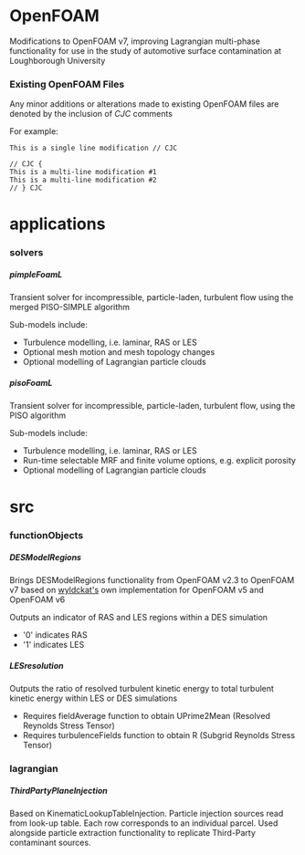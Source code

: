 # OpenFOAM

Modifications to OpenFOAM v7, improving Lagrangian multi-phase functionality for use in the study of automotive surface contamination at Loughborough University

### Existing OpenFOAM Files

Any minor additions or alterations made to existing OpenFOAM files are denoted by the inclusion of *CJC* comments

For example:

```
This is a single line modification // CJC
```

```
// CJC {
This is a multi-line modification #1
This is a multi-line modification #2
// } CJC
```

# applications

### solvers

##### pimpleFoamL

Transient solver for incompressible, particle-laden, turbulent flow
using the merged PISO-SIMPLE algorithm

Sub-models include:
- Turbulence modelling, i.e. laminar, RAS or LES
- Optional mesh motion and mesh topology changes
- Optional modelling of Lagrangian particle clouds

##### pisoFoamL

Transient solver for incompressible, particle-laden, turbulent flow,
using the PISO algorithm

Sub-models include:
- Turbulence modelling, i.e. laminar, RAS or LES
- Run-time selectable MRF and finite volume options, e.g. explicit porosity
- Optional modelling of Lagrangian particle clouds

# src

### functionObjects

##### DESModelRegions

Brings DESModelRegions functionality from OpenFOAM v2.3 to OpenFOAM v7 based on [wyldckat's](https://github.com/wyldckat/DESModelRegions) own implementation for OpenFOAM v5 and OpenFOAM v6

Outputs an indicator of RAS and LES regions within a DES simulation
* '0' indicates RAS
* '1' indicates LES

##### LESresolution

Outputs the ratio of resolved turbulent kinetic energy to total turbulent kinetic energy within LES or DES simulations
* Requires fieldAverage function to obtain UPrime2Mean (Resolved Reynolds Stress Tensor)
* Requires turbulenceFields function to obtain R (Subgrid Reynolds Stress Tensor)

### lagrangian

##### ThirdPartyPlaneInjection

Based on KinematicLookupTableInjection. Particle injection sources read from look-up table. Each row corresponds to an individual parcel. Used alongside particle extraction functionality to replicate Third-Party contaminant sources.
